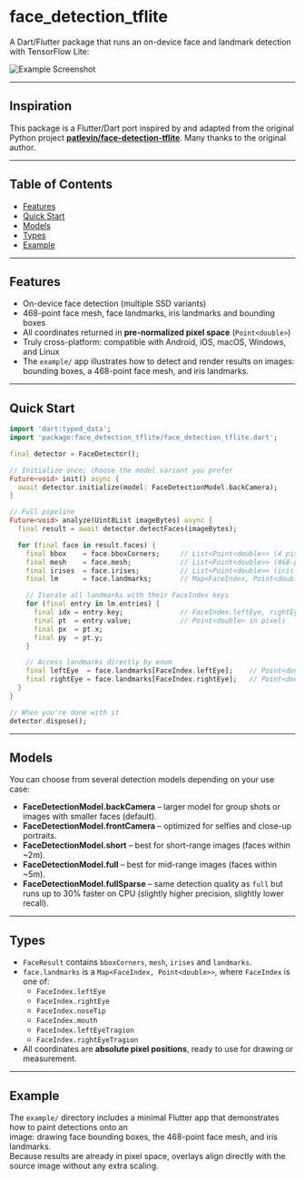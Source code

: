 # face_detection_tflite

A Dart/Flutter package that runs an on-device face and landmark detection with TensorFlow Lite:

![Example Screenshot](assets/screenshots/example1.png)

---

## Inspiration

This package is a Flutter/Dart port inspired by and adapted from the original Python project **[patlevin/face-detection-tflite](https://github.com/patlevin/face-detection-tflite)**. Many thanks to the original author.

---

## Table of Contents

- [Features](#features)
- [Quick Start](#quick-start)
- [Models](#models)
- [Types](#types)
- [Example](#example)

---

## Features

- On-device face detection (multiple SSD variants)
- 468-point face mesh, face landmarks, iris landmarks and bounding boxes
- All coordinates returned in **pre-normalized pixel space** (`Point<double>`)
- Truly cross-platform: compatible with Android, iOS, macOS, Windows, and Linux
- The `example/` app illustrates how to detect and render results on images: bounding boxes, a 468-point face mesh, and iris landmarks.

---

## Quick Start

```dart
import 'dart:typed_data';
import 'package:face_detection_tflite/face_detection_tflite.dart';

final detector = FaceDetector();

// Initialize once; choose the model variant you prefer
Future<void> init() async {
  await detector.initialize(model: FaceDetectionModel.backCamera);
}

// Full pipeline
Future<void> analyze(Uint8List imageBytes) async {
  final result = await detector.detectFaces(imageBytes);

  for (final face in result.faces) {
    final bbox    = face.bboxCorners;     // List<Point<double>> (4 pixel corners)
    final mesh    = face.mesh;            // List<Point<double>> (468-point mesh in pixels)
    final irises  = face.irises;          // List<Point<double>> (iris landmarks in pixels)
    final lm      = face.landmarks;       // Map<FaceIndex, Point<double>> (keypoints in pixels)

    // Iterate all landmarks with their FaceIndex keys
    for (final entry in lm.entries) {
      final idx = entry.key;              // FaceIndex.leftEye, rightEye, noseTip, etc.
      final pt  = entry.value;            // Point<double> in pixels
      final px  = pt.x;
      final py  = pt.y;
    }

    // Access landmarks directly by enum
    final leftEye  = face.landmarks[FaceIndex.leftEye];    // Point<double> in pixels
    final rightEye = face.landmarks[FaceIndex.rightEye];   // Point<double> in pixels
  }
}

// When you're done with it
detector.dispose();
```

---

## Models

You can choose from several detection models depending on your use case:

- **FaceDetectionModel.backCamera** – larger model for group shots or images with smaller faces (default).
- **FaceDetectionModel.frontCamera** – optimized for selfies and close-up portraits.
- **FaceDetectionModel.short** – best for short-range images (faces within ~2m).
- **FaceDetectionModel.full** – best for mid-range images (faces within ~5m).
- **FaceDetectionModel.fullSparse** – same detection quality as `full` but runs up to 30% faster on CPU (slightly higher precision, slightly lower recall).

---

## Types

- `FaceResult` contains `bboxCorners`, `mesh`, `irises` and `landmarks`.
- `face.landmarks` is a `Map<FaceIndex, Point<double>>`, where `FaceIndex` is one of:
    - `FaceIndex.leftEye`
    - `FaceIndex.rightEye`
    - `FaceIndex.noseTip`
    - `FaceIndex.mouth`
    - `FaceIndex.leftEyeTragion`
    - `FaceIndex.rightEyeTragion`
- All coordinates are **absolute pixel positions**, ready to use for drawing or measurement.

---

## Example

The `example/` directory includes a minimal Flutter app that demonstrates how to paint detections onto an  
image: drawing face bounding boxes, the 468-point face mesh, and iris landmarks.  
Because results are already in pixel space, overlays align directly with the source image without any extra scaling.